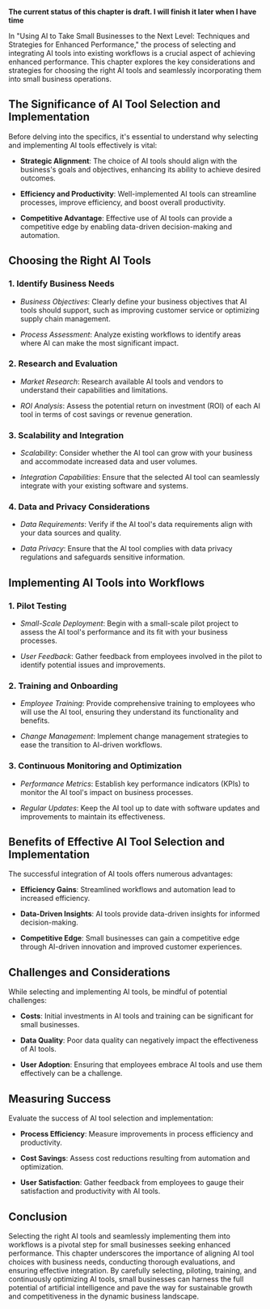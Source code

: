 **The current status of this chapter is draft. I will finish it later when I have time**

In "Using AI to Take Small Businesses to the Next Level: Techniques and Strategies for Enhanced Performance," the process of selecting and integrating AI tools into existing workflows is a crucial aspect of achieving enhanced performance. This chapter explores the key considerations and strategies for choosing the right AI tools and seamlessly incorporating them into small business operations.

The Significance of AI Tool Selection and Implementation
--------------------------------------------------------

Before delving into the specifics, it's essential to understand why selecting and implementing AI tools effectively is vital:

* **Strategic Alignment**: The choice of AI tools should align with the business's goals and objectives, enhancing its ability to achieve desired outcomes.

* **Efficiency and Productivity**: Well-implemented AI tools can streamline processes, improve efficiency, and boost overall productivity.

* **Competitive Advantage**: Effective use of AI tools can provide a competitive edge by enabling data-driven decision-making and automation.

Choosing the Right AI Tools
---------------------------

### 1. **Identify Business Needs**

* *Business Objectives*: Clearly define your business objectives that AI tools should support, such as improving customer service or optimizing supply chain management.

* *Process Assessment*: Analyze existing workflows to identify areas where AI can make the most significant impact.

### 2. **Research and Evaluation**

* *Market Research*: Research available AI tools and vendors to understand their capabilities and limitations.

* *ROI Analysis*: Assess the potential return on investment (ROI) of each AI tool in terms of cost savings or revenue generation.

### 3. **Scalability and Integration**

* *Scalability*: Consider whether the AI tool can grow with your business and accommodate increased data and user volumes.

* *Integration Capabilities*: Ensure that the selected AI tool can seamlessly integrate with your existing software and systems.

### 4. **Data and Privacy Considerations**

* *Data Requirements*: Verify if the AI tool's data requirements align with your data sources and quality.

* *Data Privacy*: Ensure that the AI tool complies with data privacy regulations and safeguards sensitive information.

Implementing AI Tools into Workflows
------------------------------------

### 1. **Pilot Testing**

* *Small-Scale Deployment*: Begin with a small-scale pilot project to assess the AI tool's performance and its fit with your business processes.

* *User Feedback*: Gather feedback from employees involved in the pilot to identify potential issues and improvements.

### 2. **Training and Onboarding**

* *Employee Training*: Provide comprehensive training to employees who will use the AI tool, ensuring they understand its functionality and benefits.

* *Change Management*: Implement change management strategies to ease the transition to AI-driven workflows.

### 3. **Continuous Monitoring and Optimization**

* *Performance Metrics*: Establish key performance indicators (KPIs) to monitor the AI tool's impact on business processes.

* *Regular Updates*: Keep the AI tool up to date with software updates and improvements to maintain its effectiveness.

Benefits of Effective AI Tool Selection and Implementation
----------------------------------------------------------

The successful integration of AI tools offers numerous advantages:

* **Efficiency Gains**: Streamlined workflows and automation lead to increased efficiency.

* **Data-Driven Insights**: AI tools provide data-driven insights for informed decision-making.

* **Competitive Edge**: Small businesses can gain a competitive edge through AI-driven innovation and improved customer experiences.

Challenges and Considerations
-----------------------------

While selecting and implementing AI tools, be mindful of potential challenges:

* **Costs**: Initial investments in AI tools and training can be significant for small businesses.

* **Data Quality**: Poor data quality can negatively impact the effectiveness of AI tools.

* **User Adoption**: Ensuring that employees embrace AI tools and use them effectively can be a challenge.

Measuring Success
-----------------

Evaluate the success of AI tool selection and implementation:

* **Process Efficiency**: Measure improvements in process efficiency and productivity.

* **Cost Savings**: Assess cost reductions resulting from automation and optimization.

* **User Satisfaction**: Gather feedback from employees to gauge their satisfaction and productivity with AI tools.

Conclusion
----------

Selecting the right AI tools and seamlessly implementing them into workflows is a pivotal step for small businesses seeking enhanced performance. This chapter underscores the importance of aligning AI tool choices with business needs, conducting thorough evaluations, and ensuring effective integration. By carefully selecting, piloting, training, and continuously optimizing AI tools, small businesses can harness the full potential of artificial intelligence and pave the way for sustainable growth and competitiveness in the dynamic business landscape.
